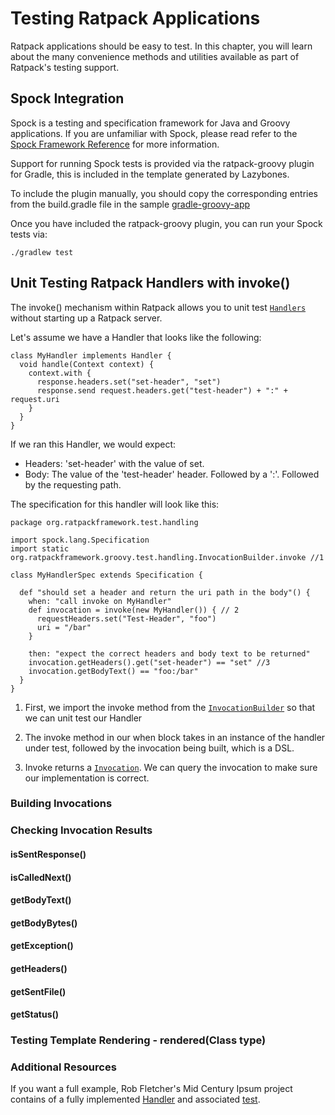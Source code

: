 # Testing Ratpack Applications

Ratpack applications should be easy to test. In this chapter, you will learn about the many convenience methods and utilities available as part of Ratpack's testing support.

## Spock Integration

Spock is a testing and specification framework for Java and Groovy applications. If you are unfamiliar with Spock, please read refer to the [Spock Framework Reference](https://spock-framework.readthedocs.org/en/latest/) for more information.

Support for running Spock tests is provided via the ratpack-groovy plugin for Gradle, this is included in the template generated by Lazybones.

To include the plugin manually, you should copy the corresponding entries from the build.gradle file in the sample [gradle-groovy-app]( https://github.com/ratpack/example-ratpack-gradle-groovy-app/blob/master/build.gradle)

Once you have included the ratpack-groovy plugin, you can run your Spock tests via:

```
./gradlew test
```

## Unit Testing Ratpack Handlers with invoke()

The invoke() mechanism within Ratpack allows you to unit test [`Handlers`](api/org/ratpackframework/handling/Handler.html) without starting up a Ratpack server. 

Let's assume we have a Handler that looks like the following:

```
class MyHandler implements Handler {
  void handle(Context context) {
    context.with {
      response.headers.set("set-header", "set")
      response.send request.headers.get("test-header") + ":" + request.uri
    }
  }
}
```

If we ran this Handler, we would expect:

* Headers: 'set-header' with the value of set.
* Body: The value of the 'test-header' header. Followed by a ':'. Followed by the requesting path.

The specification for this handler will look like this:

```
package org.ratpackframework.test.handling

import spock.lang.Specification
import static org.ratpackframework.groovy.test.handling.InvocationBuilder.invoke //1

class MyHandlerSpec extends Specification {

  def "should set a header and return the uri path in the body"() {
    when: "call invoke on MyHandler"
    def invocation = invoke(new MyHandler()) { // 2
      requestHeaders.set("Test-Header", "foo")
      uri = "/bar"
    }

    then: "expect the correct headers and body text to be returned"
    invocation.getHeaders().get("set-header") == "set" //3
    invocation.getBodyText() == "foo:/bar"
  }
}
```

1. First, we import the invoke method from the [`InvocationBuilder`](api/org/ratpackframework/groovy/test/handling/InvocationBuilder.html) so that we can unit test our Handler

2. The invoke method in our when block takes in an instance of the handler under test, followed by the invocation being built, which is a DSL. 

3. Invoke returns a [`Invocation`](api/org/ratpackframework/groovy/test/handling/InvocationBuilder.html). We can query the invocation to make sure our implementation is correct.

### Building Invocations

### Checking Invocation Results

#### isSentResponse()

#### isCalledNext()

#### getBodyText()

#### getBodyBytes()

#### getException()

#### getHeaders()

#### getSentFile()

#### getStatus()

### Testing Template Rendering - rendered(Class<T> type)

### Additional Resources

If you want a full example, Rob Fletcher's Mid Century Ipsum project contains of a fully implemented [Handler](https://github.com/robfletcher/midcentury-ipsum/blob/master/src/main/groovy/com/energizedwork/midcenturyipsum/IpsumHandler.groovy) and associated [test](https://github.com/robfletcher/midcentury-ipsum/blob/master/src/test/groovy/com/energizedwork/midcenturyipsum/IpsumHandlerSpec.groovy).
